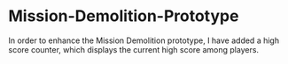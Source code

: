 # Mission-Demolition-Prototype

In order to enhance the Mission Demolition prototype, I have added a high score counter, which displays the current high score among players. 
